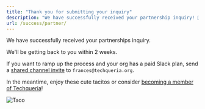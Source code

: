 ```yaml
---
title: "Thank you for submitting your inquiry"
description: "We have successfully received your partnership inquiry! 🤝"
url: /success/partner/
---
```


We have successfully received your partnerships inquiry.

We'll be getting back to you within 2 weeks.

If you want to ramp up the process and your org has a paid Slack plan, send a [shared channel invite](https://slack.com/help/articles/115004151203-Guide-to-sharing-channels-with-external-organizations) to `frances@techqueria.org`.

In the meantime, enjoy these cute tacitos or consider [becoming a member of Techqueria](/join/)!

<div class="mb-2"></div>

![Taco](https://media.giphy.com/media/pYCdxGyLFSwgw/source.gif)
